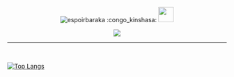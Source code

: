 <p align="center"> <img src="https://komarev.com/ghpvc/?username=espoirbaraka&label=Profile%20views&color=0e75b6&style=plastic" alt="espoirbaraka" /> :congo_kinshasa: <img src="https://media.giphy.com/media/hvRJCLFzcasrR4ia7z/giphy.gif" width="35"></p>
<p align="center">
  <a href="https://github.com/DenverCoder1/readme-typing-svg"><img src="https://readme-typing-svg.herokuapp.com?lines=Baraka+Bigega+Espoir;Computer+Science+Student;Software+Developer;Graphic%20Designer;Always%20learning%20new%20things&center=true&width=500&height=50"></a>
</p>
<hr/>


<br/>

[![Top Langs](https://github-readme-stats.vercel.app/api/top-langs/?username=espoirbaraka&layout=compact)](https://github.com/espoirbaraka/github-readme-stats)
  <br/>





